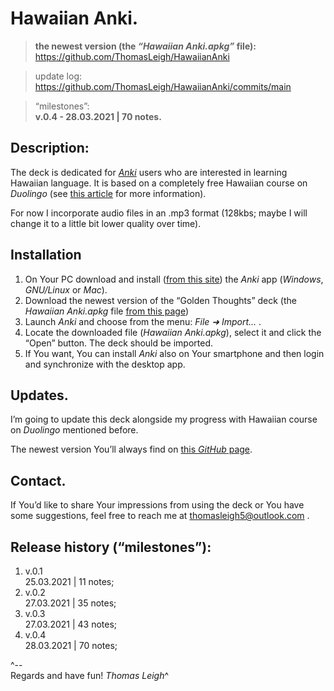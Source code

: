 Hawaiian Anki.
=======================

> **the newest version (the *“Hawaiian Anki.apkg”* file):**   
https://github.com/ThomasLeigh/HawaiianAnki

> update log:   
https://github.com/ThomasLeigh/HawaiianAnki/commits/main

> “milestones”:  
**v.0.4 - 28.03.2021 | 70 notes.**  


## Description:
The deck is dedicated for *[Anki][7]* users who are interested in learning Hawaiian language. It is based on a completely free Hawaiian course on *Duolingo* (see [this article][1] for more information).

For now I incorporate audio files in an .mp3 format (128kbs; maybe I will change it to a little bit lower quality over time).


## Installation
1. On Your PC download and install ([from this site][7]) the *Anki* app (*Windows*, *GNU/Linux* or *Mac*).
2. Download the newest version of the “Golden Thoughts” deck (the *Hawaiian Anki.apkg* file [from this page][6])
3. Launch *Anki* and choose from the menu: *File ➜ Import...* .
4. Locate the downloaded file (*Hawaiian Anki.apkg*), select it and click the “Open” button. The deck should be imported.
5. If You want, You can install *Anki* also on Your smartphone and then login and synchronize with the desktop app.


## Updates.
I’m going to update this deck alongside my progress with Hawaiian course on *Duolingo* mentioned before.

The newest version You’ll always find on [this *GitHub* page][6b].


## Contact.
If You’d like to share Your impressions from using the deck or You have some suggestions, feel free to reach me at <thomasleigh5@outlook.com> .





## Release history (“milestones”):
1. v.0.1  
25.03.2021 | 11 notes;
2. v.0.2  
27.03.2021 | 35 notes;
3. v.0.3  
27.03.2021 | 43 notes;
43. v.0.4  
28.03.2021 | 70 notes;




^--  
Regards and have fun!
*Thomas Leigh*^







[1]: https://lifehacker.com/learn-the-hawaiian-and-navajo-languages-on-duolingo-1829555019
	"“Learn the Hawaiian and Navajo Languages on Duolingo.”"

[6]: https://github.com/ThomasLeigh/HawaiianAnki/raw/main/Hawaiian%20Anki.apkg

[6b]: https://github.com/ThomasLeigh/HawaiianAnki

[7]: https://apps.ankiweb.net#download

